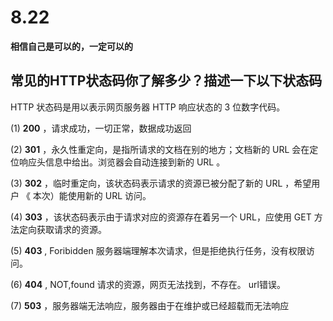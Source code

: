 # 8.22

**相信自己是可以的，一定可以的**

## 常见的HTTP状态码你了解多少？描述一下以下状态码



HTTP 状态码是用以表示网页服务器 HTTP 响应状态的 3 位数字代码。

 (1) **200** ，请求成功，一切正常，数据成功返回

 (2) **301** ，永久性重定向，是指所请求的文档在别的地方；文档新的 URL 会在定位响应头信息中给出。浏览器会自动连接到新的 URL 。

(3) **302** ，临时重定向，该状态码表示请求的资源已被分配了新的 URL ，希望用户 《 本次）能使用新的 URL 访问。 

 (4) **303** ，该状态码表示由于请求对应的资源存在着另一个 URL，应使用 GET 方法定向获取请求的资源。 

(5) **403** , Foribidden 服务器端理解本次请求，但是拒绝执行任务，没有权限访问。 

(6) **404** , NOT,found 请求的资源，网页无法找到，不存在。 url错误。

(7) **503** ，服务器端无法响应，服务器由于在维护或已经超载而无法响应

